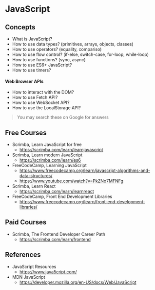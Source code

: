 # JavaScript

## Concepts

- What is JavaScript?
- How to use data types? (primitives, arrays, objects, classes)
- How to use operators? (equality, compariso)
- How to use flow control? (if-else, switch-case, for-loop, while-loop)
- How to use functions? (sync, async)
- How to use ES6+ JavaScript?
- How to use timers?

#### Web Browser APIs

- How to interact with the DOM?
- How to use Fetch API?
- How to use WebSocket API?
- How to use the LocalStorage API?

> You may search these on Google for answers

## Free Courses

- Scrimba, Learn JavaScript for free
  - <https://scrimba.com/learn/learnjavascript>
- Scrimba, Learn modern JavaScript
  - <https://scrimba.com/learn/es6>
- FreeCodeCamp, Learning JavaScript
  - <https://www.freecodecamp.org/learn/javascript-algorithms-and-data-structures/>
  - <https://www.youtube.com/watch?v=PkZNo7MFNFg>
- Scrimba, Learn React
  - <https://scrimba.com/learn/learnreact>
- FreeCodeCamp, Front End Development Libraries
  - <https://www.freecodecamp.org/learn/front-end-development-libraries/>

## Paid Courses

- Scrimba, The Frontend Developer Career Path
  - <https://scrimba.com/learn/frontend>

## References

- JavaScript Resources
  - <https://www.java5cript.com/>
- MDN JavaScript
  - <https://developer.mozilla.org/en-US/docs/Web/JavaScript>